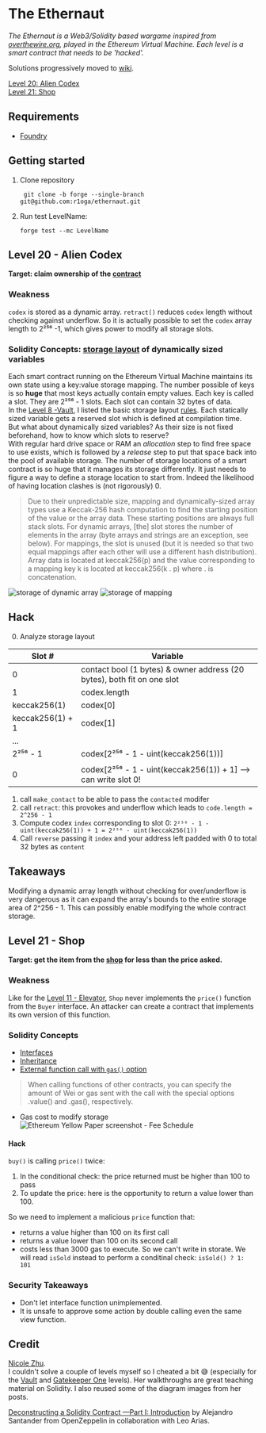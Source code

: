 # The Ethernaut
*The Ethernaut is a Web3/Solidity based wargame inspired from [overthewire.org](https://overthewire.org/wargames/), played in the Ethereum Virtual Machine. Each level is a smart contract that needs to be 'hacked'.*

Solutions progressively moved to [wiki](https://github.com/r1oga/ethernaut/wiki).

[Level 20: Alien Codex](#AlienCodex)  
[Level 21: Shop](#Shop)  

## Requirements
- [Foundry](https://book.getfoundry.sh/getting-started/installation)

## Getting started
1. Clone repository
   ```commandline
    git clone -b forge --single-branch git@github.com:r1oga/ethernaut.git
   ```
2. Run test LevelName:
   ```commandline
   forge test --mc LevelName
   ```

## <a name='AlienCodex'></a>Level 20 - Alien Codex
**Target: claim ownership of the [contract](./lib/levels/AlienCodex.sol)**
### Weakness
`codex` is stored as a dynamic array. `retract()` reduces `codex` length without checking against underflow. So it is actually possible to set the `codex` array length to 2²⁵⁶ -1, which gives power to modify all storage slots.
### Solidity Concepts: [storage layout](https://solidity.readthedocs.io/en/v0.6.6/miscellaneous.html#mappings-and-dynamic-arrays) of dynamically sized variables
Each smart contract running on the Ethereum Virtual Machine maintains its own state using a key:value storage mapping. The number possible of keys is so **huge** that most keys actually contain empty values.  Each key is called a slot. They are  2²⁵⁶ - 1 slots. Each slot can contain 32 bytes of data.  
In the [Level 8 -Vault](#Vaultt), I listed the basic storage layout [rules](https://solidity.readthedocs.io/en/v0.6.2/miscellaneous.html#layout-of-state-variables-in-storage). Each statically sized variable gets a reserved slot which is defined at compilation time.  
But what about dynamically sized variables? As their size is not fixed beforehand, how to know which slots to reserve?  
With regular hard drive space or RAM an *allocation* step to find free space to use exists, which is followed by a *release* step to put that space back into the pool of available storage. The number of storage locations of a smart contract is so huge that it manages its storage differently. It just needs to figure a way to define a storage location to start from. Indeed the likelihood of having location clashes is (not rigorously) 0.
> Due to their unpredictable size, mapping and dynamically-sized array types use a Keccak-256 hash computation to find the starting position of the value or the array data. These starting positions are always full stack slots.
> For dynamic arrays, [the] slot stores the number of elements in the array (byte arrays and strings are an exception, see below). For mappings, the slot is unused (but it is needed so that two equal mappings after each other will use a different hash distribution). Array data is located at keccak256(p) and the value corresponding to a mapping key k is located at keccak256(k . p) where . is concatenation.

![storage of dynamic array](https://raw.githubusercontent.com/r1oga/ethernaut/master/img/dynamic.png)
![storage of mapping](https://raw.githubusercontent.com/r1oga/ethernaut/master/img/mapping.png)
## Hack
0. Analyze storage layout

  |Slot #|Variable|
  |--|--|
  |0|contact bool (1 bytes) & owner address (20 bytes), both fit on one slot|
  |1|codex.length|
  |keccak256(1)|codex[0]|
  |keccak256(1) + 1|codex[1]|
  |...||
  |2²⁵⁶ - 1|codex[2²⁵⁶ - 1 - uint(keccak256(1))]|
  |||
  |0|codex[2²⁵⁶ - 1 - uint(keccak256(1)) + 1] --> can write slot 0!|

1. call `make_contact` to be able to pass the `contacted` modifer
3. call `retract`: this provokes and underflow which leads to `code.length = 2^256 - 1`
4.  Compute codex `index` corresponding to slot 0: `2²⁵⁶ - 1 - uint(keccak256(1)) + 1 = 2²⁵⁶ - uint(keccak256(1))`
5.  Call `reverse` passing it `index` and your address left padded with 0 to total 32 bytes as `content`

## Takeaways
Modifying a dynamic array length without checking for over/underflow is very dangerous as it can expand the array's bounds to the entire storage area of 2^256 - 1. This can possibly enable modifying the whole contract storage.

## <a name='Shop'></a>Level 21 - Shop
**Target: get the item from the [shop](./lib/levels/Shop.sol) for less than the price asked.**
### Weakness
Like for the [Level 11 - Elevator](#Elevator), `Shop` never implements the `price()` function from the `Buyer` interface. An attacker can create a contract that implements its own version of this function.

### Solidity Concepts
- [Interfaces](https://solidity.readthedocs.io/en/v0.6.2/contracts.html#interfaces)
- [Inheritance](https://solidity.readthedocs.io/en/v0.6.2/contracts.html#inheritance)
- [External function call with `gas()` option](https://solidity.readthedocs.io/en/v0.5.15/control-structures.html#external-function-calls)
> When calling functions of other contracts, you can specify the amount of Wei or gas sent with the call with the special options .value() and .gas(), respectively.

- Gas cost to modify storage
![Ethereum Yellow Paper screenshot - Fee Schedule](https://raw.githubusercontent.com/r1oga/ethernaut/master/img/feeSchedule.png)

#### Hack
`buy()` is calling `price()` twice:
1. In the conditional check: the price returned must be higher than 100 to pass
2. To update the price: here is the opportunity to return a value lower than 100.

So we need to implement a malicious `price` function that:
- returns a value higher than 100 on its first call
- returns a value lower than 100 on its second call
- costs less than 3000 gas to execute. So we can't write in storate. We will read `isSold` instead to perform a conditinal check: `isSold() ? 1: 101`

### Security Takeaways
- Don't let interface function unimplemented.
- It is unsafe to approve some action by double calling even the same view function.

## Credit
[Nicole Zhu](https://medium.com/@nicolezhu).  
I couldn't solve a couple of levels myself so I cheated a bit 😅  (especially for the [Vault](#Vault) and [Gatekeeper One](#GatekeeperOne) levels).
Her walkthroughs are great teaching material on Solidity.
I also reused some of the diagram images from her posts.

[Deconstructing a Solidity Contract —Part I: Introduction](https://blog.openzeppelin.com/deconstructing-a-solidity-contract-part-i-introduction-832efd2d7737/) by Alejandro Santander from OpenZeppelin in collaboration with Leo Arias.
